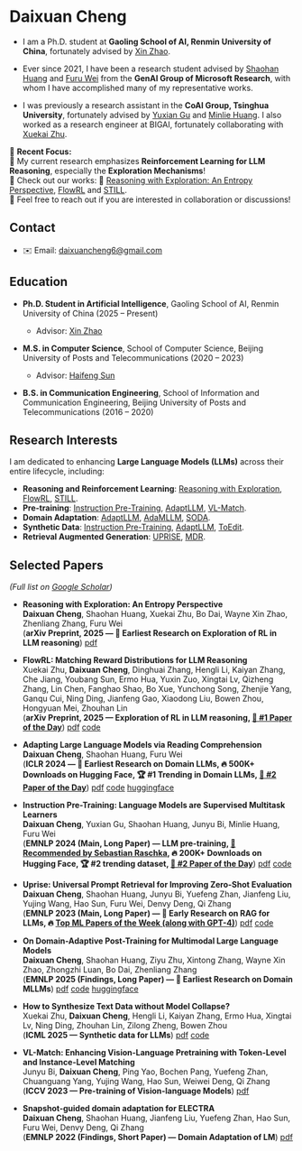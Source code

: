 # Daixuan Cheng

- I am a Ph.D. student at **Gaoling School of AI, Renmin University of China**, fortunately advised by [Xin Zhao](https://scholar.google.com/citations?user=JNhNacoAAAAJ&hl=en).  

- Ever since 2021, I have been a research student advised by [Shaohan Huang](https://buaahsh.github.io) and [Furu Wei](https://thegenerality.com) from the **GenAI Group of Microsoft Research**, with whom I have accomplished many of my representative works.

- I was previously a research assistant in the **CoAI Group, Tsinghua University**, fortunately advised by [Yuxian Gu](https://t1101675.github.io) and [Minlie Huang](https://scholar.google.com/citations?user=P1jPSzMAAAAJ&hl=zh-CN).  I also worked as a research engineer at BIGAI, fortunately collaborating with [Xuekai Zhu](https://xuekai-zhu.github.io/Xuekai-Zhu/).

🌟 **Recent Focus:**  
🌟 My current research emphasizes **Reinforcement Learning for LLM Reasoning**, especially the **Exploration Mechanisms**!  
🌟 Check out our works: 🚀 [Reasoning with Exploration: An Entropy Perspective](https://arxiv.org/abs/2506.14758), [FlowRL](https://huggingface.co/papers/2509.15207) and [STILL](https://github.com/RUCAIBox/Slow_Thinking_with_LLMs).  
🌟 Feel free to reach out if you are interested in collaboration or discussions!

## Contact  
- ✉️ Email: [daixuancheng6@gmail.com](mailto:daixuancheng6@gmail.com)  

## Education

- **Ph.D. Student in Artificial Intelligence**, Gaoling School of AI, Renmin University of China (2025 – Present)  
  - Advisor: [Xin Zhao](https://scholar.google.com/citations?user=JNhNacoAAAAJ&hl=en)

- **M.S. in Computer Science**, School of Computer Science, Beijing University of Posts and Telecommunications (2020 – 2023)  
  - Advisor: [Haifeng Sun](https://hfsun.github.io)

- **B.S. in Communication Engineering**, School of Information and Communication Engineering, Beijing University of Posts and Telecommunications (2016 – 2020)  

## Research Interests  

I am dedicated to enhancing **Large Language Models (LLMs)** across their entire lifecycle, including:  
- **Reasoning and Reinforcement Learning**: [Reasoning with Exploration](https://arxiv.org/abs/2506.14758), [FlowRL](https://huggingface.co/papers/2509.15207), [STILL](https://github.com/RUCAIBox/Slow_Thinking_with_LLMs).  
- **Pre-training**: [Instruction Pre-Training](https://huggingface.co/papers/2406.14491), [AdaptLLM](https://huggingface.co/papers/2309.09530), [VL-Match](https://openaccess.thecvf.com/content/ICCV2023/papers/Bi_VL-Match_Enhancing_Vision-Language_Pretraining_with_Token-Level_and_Instance-Level_Matching_ICCV_2023_paper.pdf).  
- **Domain Adaptation**: [AdaptLLM](https://huggingface.co/papers/2309.09530), [AdaMLLM](https://arxiv.org/abs/2411.19930), [SODA](https://aclanthology.org/2022.findings-emnlp.163/).  
- **Synthetic Data**: [Instruction Pre-Training](https://huggingface.co/papers/2406.14491), [AdaptLLM](https://huggingface.co/papers/2309.09530), [ToEdit](https://arxiv.org/abs/2412.14689).  
- **Retrieval Augmented Generation**: [UPRISE](https://arxiv.org/abs/2303.08518), [MDR](https://aclanthology.org/2024.naacl-long.235/).

## Selected Papers

*(Full list on [Google Scholar](https://scholar.google.com/citations?hl=en&user=flRAZJQAAAAJ&view_op=list_works))*

* **Reasoning with Exploration: An Entropy Perspective**  
  **Daixuan Cheng**, Shaohan Huang, Xuekai Zhu, Bo Dai, Wayne Xin Zhao, Zhenliang Zhang, Furu Wei  
  (**arXiv Preprint, 2025 — 🌟 Earliest Research on Exploration of RL in LLM reasoning**) [pdf](https://arxiv.org/abs/2506.14758)

* **FlowRL: Matching Reward Distributions for LLM Reasoning**  
  Xuekai Zhu, **Daixuan Cheng**, Dinghuai Zhang, Hengli Li, Kaiyan Zhang, Che Jiang, Youbang Sun, Ermo Hua, Yuxin Zuo, Xingtai Lv, Qizheng Zhang, Lin Chen, Fanghao Shao, Bo Xue, Yunchong Song, Zhenjie Yang, Ganqu Cui, Ning Ding, Jianfeng Gao, Xiaodong Liu, Bowen Zhou, Hongyuan Mei, Zhouhan Lin  
  (**arXiv Preprint, 2025 — Exploration of RL in LLM reasoning, [🤗 #1 Paper of the Day](https://huggingface.co/papers/2509.15207)**) [pdf](https://huggingface.co/papers/2509.15207) [code](https://github.com/Xuekai-Zhu/FlowRL)

* **Adapting Large Language Models via Reading Comprehension**  
  **Daixuan Cheng**, Shaohan Huang, Furu Wei  
  (**ICLR 2024 — 🌟 Earliest Research on Domain LLMs, 🔥 500K+ Downloads on Hugging Face, 🏆 #1 Trending in Domain LLMs, [🤗 #2 Paper of the Day](https://huggingface.co/papers/2309.09530)**) [pdf](https://huggingface.co/papers/2309.09530) [code](https://github.com/microsoft/LMOps/tree/main/adaptllm) [huggingface](https://huggingface.co/AdaptLLM)

* **Instruction Pre-Training: Language Models are Supervised Multitask Learners**  
  **Daixuan Cheng**, Yuxian Gu, Shaohan Huang, Junyu Bi, Minlie Huang, Furu Wei  
  (**EMNLP 2024 (Main, Long Paper) — LLM pre-training, [🌟 Recommended by Sebastian Raschka](https://magazine.sebastianraschka.com/p/instruction-pretraining-llms), 🔥 200K+ Downloads on Hugging Face, 🏆 #2 trending dataset, [🤗 #2 Paper of the Day](https://huggingface.co/papers/2406.14491)**) [pdf](https://huggingface.co/papers/2406.14491) [code](https://github.com/microsoft/LMOps/tree/main/instruction_pretrain)

* **Uprise: Universal Prompt Retrieval for Improving Zero-Shot Evaluation**  
  **Daixuan Cheng**, Shaohan Huang, Junyu Bi, Yuefeng Zhan, Jianfeng Liu, Yujing Wang, Hao Sun, Furu Wei, Denvy Deng, Qi Zhang  
  (**EMNLP 2023 (Main, Long Paper) — 🌟 Early Research on RAG for LLMs, 🔥 [Top ML Papers of the Week (along with GPT-4)](https://x.com/dair_ai/status/1637456912596840448)**) [pdf](https://arxiv.org/abs/2303.08518) [code](https://github.com/microsoft/LMOps/tree/main/uprise)

* **On Domain-Adaptive Post-Training for Multimodal Large Language Models**  
  **Daixuan Cheng**, Shaohan Huang, Ziyu Zhu, Xintong Zhang, Wayne Xin Zhao, Zhongzhi Luan, Bo Dai, Zhenliang Zhang  
  (**EMNLP 2025 (Findings, Long Paper) — 🌟 Earliest Research on Domain MLLMs**) [pdf](https://arxiv.org/abs/2411.19930) [code](https://github.com/bigai-ai/QA-Synthesizer) [huggingface](https://huggingface.co/AdaptLLM/Adapt-MLLM-to-Domains)

* **How to Synthesize Text Data without Model Collapse?**  
  Xuekai Zhu, **Daixuan Cheng**, Hengli Li, Kaiyan Zhang, Ermo Hua, Xingtai Lv, Ning Ding, Zhouhan Lin, Zilong Zheng, Bowen Zhou  
  (**ICML 2025 — Synthetic data for LLMs**) [pdf](https://arxiv.org/abs/2412.14689) [code](https://github.com/Xuekai-Zhu/toedit)

* **VL-Match: Enhancing Vision-Language Pretraining with Token-Level and Instance-Level Matching**  
  Junyu Bi, **Daixuan Cheng**, Ping Yao, Bochen Pang, Yuefeng Zhan, Chuanguang Yang, Yujing Wang, Hao Sun, Weiwei Deng, Qi Zhang  
  (**ICCV 2023 — Pre-training of Vision-language Models**) [pdf](https://openaccess.thecvf.com/content/ICCV2023/papers/Bi_VL-Match_Enhancing_Vision-Language_Pretraining_with_Token-Level_and_Instance-Level_Matching_ICCV_2023_paper.pdf)

- **Snapshot-guided domain adaptation for ELECTRA**  
**Daixuan Cheng**, Shaohan Huang, Jianfeng Liu, Yuefeng Zhan, Hao Sun, Furu Wei, Denvy Deng, Qi Zhang  
(**EMNLP 2022 (Findings, Short Paper) — Domain Adaptation of LM**) [pdf](https://aclanthology.org/2022.findings-emnlp.163/)
